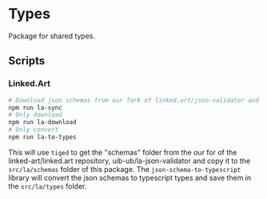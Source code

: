 # Types

Package for shared types. 

## Scripts

### Linked.Art

```bash
# Download json schemas from our fork of linked.art/json-validator and convert them to typescript types
npm run la-sync
# Only download
npm run la-download
# Only convert
npm run la-to-types
```

This will use `tiged` to get the "schemas" folder from the our for of the linked-art/linked.art repository, uib-ub/la-json-validator and copy it to the `src/la/schemas` folder of this package. The `json-schema-to-typescript` library will convert the json schemas to typescript types and save them in the `src/la/types` folder.